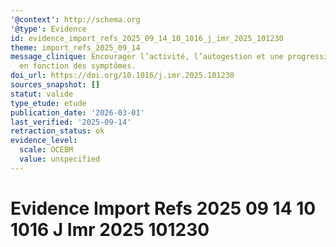 ```yaml
---
'@context': http://schema.org
'@type': Evidence
id: evidence_import_refs_2025_09_14_10_1016_j_imr_2025_101230
theme: import_refs_2025_09_14
message_clinique: Encourager l’activité, l’autogestion et une progression graduée
  en fonction des symptômes.
doi_url: https://doi.org/10.1016/j.imr.2025.101230
sources_snapshot: []
statut: valide
type_etude: etude
publication_date: '2026-03-01'
last_verified: '2025-09-14'
retraction_status: ok
evidence_level:
  scale: OCEBM
  value: unspecified
---
```

# Evidence Import Refs 2025 09 14 10 1016 J Imr 2025 101230

